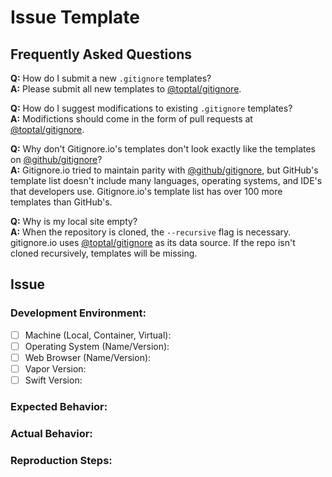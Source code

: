 # Issue Template

## Frequently Asked Questions


**Q:** How do I submit a new <code>.gitignore</code> templates?  
**A:** Please submit all new templates to [@toptal/gitignore](https://github.com/toptal/gitignore).

**Q:** How do I suggest modifications to existing `.gitignore` templates?  
**A:** Modifictions should come in the form of pull requests at [@toptal/gitignore](https://github.com/toptal/gitignore).

**Q:** Why don't Gitignore.io's templates don't look exactly like the templates on [@github/gitignore](https://github.com/github/gitignore)?  
**A:** Gitignore.io tried to maintain parity with [@github/gitignore](https://github.com/github/gitignore), but GitHub's template list doesn't include many languages, operating systems, and IDE's that developers use.  Gitignore.io's template list has over 100 more templates than GitHub's.

**Q:** Why is my local site empty?  
**A:** When the repository is cloned, the `--recursive` flag is necessary.  gitignore.io uses [@toptal/gitignore](https://github.com/toptal/gitignore) as its data source.  If  the repo isn't cloned recursively, templates will be missing.

## Issue

### Development Environment:

- [ ] Machine (Local, Container, Virtual):
- [ ] Operating System (Name/Version):
- [ ] Web Browser (Name/Version):
- [ ] Vapor Version:
- [ ] Swift Version:

### Expected Behavior:

### Actual Behavior:

### Reproduction Steps:
